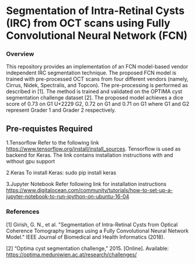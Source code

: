 # Segmentation of Intra-Retinal Cysts (IRC) from OCT scans using Fully Convolutional Neural Network (FCN)

### Overview 

This repository provides an implementation of an FCN model-based vendor independent IRC segmentation technique. The proposed FCN model is trained with pre-processed OCT scans from four different vendors (namely, Cirrus, Nidek, Spectralis, and Topcon). The pre-processing is performed as described in [1]. The method is trained and validated on the OPTIMA cyst segmentation challenge dataset [2]. The proposed model achieves a dice score of 0.73 on G1 U+2229 G2, 0.72 on G1 and 0.71 on G1 where G1 and G2 represent Grader 1 and Grader 2 respectively. 

## Pre-requistes Required

1.Tensorflow
Refer to the following link https://www.tensorflow.org/install/install_sources. Tensorflow is used as backend for Keras. The link contains installation instructions with and without gpu support

2.Keras
To install Keras: sudo pip install keras

3.Jupyter Notebook
Refer following link for installation instructions https://www.digitalocean.com/community/tutorials/how-to-set-up-a-jupyter-notebook-to-run-ipython-on-ubuntu-16-04


### References

[1] Girish, G. N., et al. "Segmentation of Intra-Retinal Cysts from Optical Coherence Tomography Images using a Fully Convolutional Neural Network Model." IEEE Journal of Biomedical and Health Informatics (2018).

[2] “Optima cyst segmentation challenge,” 2015. [Online]. Available: https://optima.meduniwien.ac.at/research/challenges/
